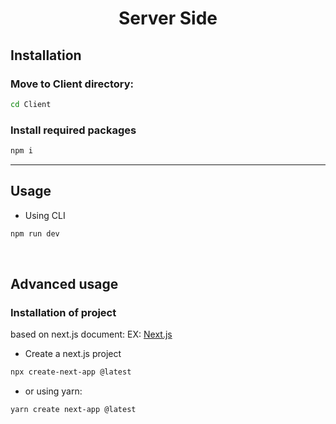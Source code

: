 <h1 align="center">Server Side</h1>


<!-- <h3 align="center">
    <a href="https://huggingface.co/"><img style="float: middle; padding: 10px 10px 10px 10px;" width="60" height="55" src="./images/hf_logo.png" /></a>
</h3> -->


## Installation
### Move to Client directory:

```bash
cd Client
```

### Install required packages
```bash
npm i
```

<hr>

## Usage

* Using CLI

```bash
npm run dev 
```

<br>

## Advanced usage

### Installation of project

based on next.js document:
EX: [Next.js](https://nextjs.org/docs)

* Create a next.js project

````bash
npx create-next-app @latest
````

* or using yarn:

````bash
yarn create next-app @latest
````






